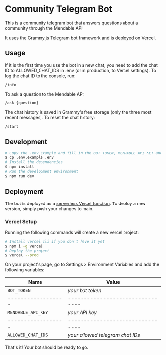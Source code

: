 # Community Telegram Bot

This is a community telegram bot that answers questions about a community through the Mendable API.

It uses the Grammy.js Telegram bot framework and is deployed on Vercel.


## Usage

If it is the first time you use the bot in a new chat, you need to add the chat ID to ALLOWED_CHAT_IDS in .env (or in production, to Vercel settings). To log the chat ID to the console, run:

`/info`

To ask a question to the Mendable API:

`/ask {question}`


The chat history is saved in Grammy's free storage (only the three most recent messages). To reset the chat history:

`/start`


## Development

```bash
# Copy the .env example and fill in the BOT_TOKEN, MENDABLE_API_KEY and ALLOWED_CHAT_IDS.
$ cp .env.example .env
# Install the dependencies
$ npm install
# Run the development environment
$ npm run dev
```

## Deployment

The bot is deployed as a [serverless Vercel function](https://vercel.com/folklore-0x/folklore-bot). To deploy a new version, simply push your changes to main.

### Vercel Setup

Running the following commands will create a new vercel project:

```bash
# Install vercel cli if you don't have it yet
$ npm i -g vercel
# Deploy the project
$ vercel --prod
```

On your project's page, go to Settings > Environment Variables and add the following variables:

| Name               | Value                            |
| ------------------ | -------------------------------- |
| `BOT_TOKEN`        | _your bot token_                 |
| ------------------ | -------------------------------- |
| `MENDABLE_API_KEY` | _your API key_                   |
| ------------------ | -------------------------------- |
| `ALLOWED_CHAT_IDS` | _your allowed telegram chat IDs_ |


That's it! Your bot should be ready to go.